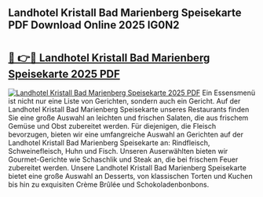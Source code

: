 ## Landhotel Kristall Bad Marienberg Speisekarte PDF Download Online 2025 lG0N2

# <h2><a href="http://gcbo6ul.nevu.top/?p=Landhotel+Kristall+Bad+Marienberg+Speisekarte">🔗 👉🔴 Landhotel Kristall Bad Marienberg Speisekarte 2025 PDF</a></h2>

[![Landhotel Kristall Bad Marienberg Speisekarte 2025 PDF](https://i.imgur.com/dBaPXMq.png)](http://gcbo6ul.nevu.top/?p=Landhotel+Kristall+Bad+Marienberg+Speisekarte)
Ein Essensmenü ist nicht nur eine Liste von Gerichten, sondern auch ein Gericht. Auf der Landhotel Kristall Bad Marienberg Speisekarte unseres Restaurants finden Sie eine große Auswahl an leichten und frischen Salaten, die aus frischem Gemüse und Obst zubereitet werden. Für diejenigen, die Fleisch bevorzugen, bieten wir eine umfangreiche Auswahl an Gerichten auf der Landhotel Kristall Bad Marienberg Speisekarte an: Rindfleisch, Schweinefleisch, Huhn und Fisch. Unseren Auserwählten bieten wir Gourmet-Gerichte wie Schaschlik und Steak an, die bei frischem Feuer zubereitet werden. Unsere Landhotel Kristall Bad Marienberg Speisekarte bietet eine große Auswahl an Desserts, von klassischen Torten und Kuchen bis hin zu exquisiten Crème Brûlée und Schokoladenbonbons.
